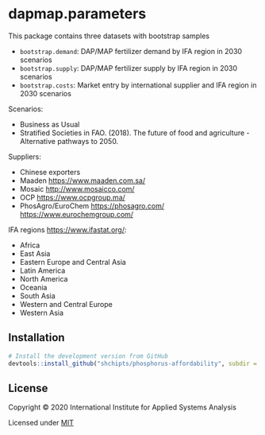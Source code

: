 # dapmap.parameters

This package contains three datasets with bootstrap samples

* `bootstrap.demand`: DAP/MAP fertilizer demand by IFA region in 2030 scenarios
* `bootstrap.supply`: DAP/MAP fertilizer supply by IFA region in 2030 scenarios
* `bootstrap.costs`: Market entry by international supplier and IFA region in 2030 scenarios

Scenarios:
- Business as Usual
- Stratified Societies
in FAO. (2018). The future of food and agriculture - Alternative pathways to 2050.

Suppliers:
- Chinese exporters
- Maaden https://www.maaden.com.sa/
- Mosaic http://www.mosaicco.com/
- OCP https://www.ocpgroup.ma/
- PhosAgro/EuroChem  https://phosagro.com/ https://www.eurochemgroup.com/
  
IFA regions https://www.ifastat.org/:
- Africa
- East Asia
- Eastern Europe and Central Asia
- Latin America
- North America
- Oceania
- South Asia
- Western and Central Europe
- Western Asia
   
## Installation

```R
# Install the development version from GitHub
devtools::install_github("shchipts/phosphorus-affordability", subdir = "R/dapmap.parameters")
```

## License

Copyright © 2020 International Institute for Applied Systems Analysis

Licensed under [MIT](http://opensource.org/licenses/MIT)